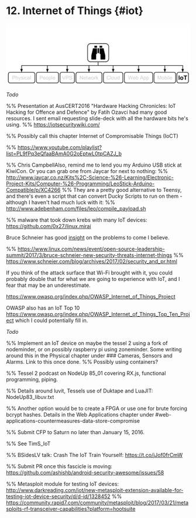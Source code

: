 # 12. Internet of Things {#iot}

![10,000' view of IoT Security](images/10000IoT.png)

_Todo_

%% Presentation at AusCERT2016 "Hardware Hacking Chronicles: IoT Hacking for Offence and Defence" by Fatih Ozavci had many good resources. I sent email requesting slide-deck with all the hardware bits he's using.
%% https://iotsecuritywiki.com/

%% Possibly call this chapter Internet of Compromisable Things (IoCT)

%% https://www.youtube.com/playlist?list=PL9fPq3eQfaaBAmA0G2oEptwL0tpCAZJ_b

%% Chris CampbellAlso, remind me to lend you my Arduino USB stick at KiwiCon. Or you can grab one from Jaycar for next to nothing:
%% http://www.jaycar.co.nz/Kits%2C-Science-%26-Learning/Electronic-Project-Kits/Computer-%26-Programming/LeoStick-Arduino-Compatible/p/XC4266
%% They are a pretty good alternative to Teensy, and there's even a script that can convert Ducky Scripts to run on them - although I haven't had much luck with it:
%% http://www.adebenham.com/files/leo/compile_payload.sh

%% malware that took down krebs with many IoT devices: https://github.com/0x27/linux.mirai

Bruce Schneier has good [insight](http://www.networkworld.com/article/2909212/security0/schneier-on-really-bad-iot-security-it-s-going-to-come-crashing-down.html) on the problems to come I believe.

%% https://www.linux.com/news/event/open-source-leadership-summit/2017/3/bruce-schneier-new-security-threats-internet-things
%% https://www.schneier.com/blog/archives/2017/02/security_and_pr.html

If you think of the attack surface that Wi-Fi brought with it, you could probably double that for what we are going to experience with IoT, and I fear that may be an underestimate.

https://www.owasp.org/index.php/OWASP_Internet_of_Things_Project

OWASP also has an IoT Top 10 https://www.owasp.org/index.php/OWASP_Internet_of_Things_Top_Ten_Project which I could potentially fill in.

_Todo_

%% Implement an IoT device on maybe the tessel 2 using a fork of nodeminder, or on possibly raspberry pi using zoneminder. Some writing around this in the Physical chapter under ### Cameras, Sensors and Alarms. Link to this once done.
%% Possibly using containers?

%% Tessel 2 podcast on NodeUp 85_01 covering RX.js, functional programming, piping.

%% Details around luvit, Tessels use of Duktape and LuaJIT: NodeUp83_libuv.txt

%% Another option would be to create a FPGA or use one for brute forcing bcrypt hashes. Details in the Web Applications chapter under #web-applications-countermeasures-data-store-compromise

%% Submit CFP to Saturn no later than January 15, 2016.

%% See TimS_IoT

%% BSidesLV talk: Crash The IoT Train Yourself: https://t.co/jJof0frCmW


%% Submit PR once this fascicle is moving: https://github.com/ashishb/android-security-awesome/issues/58

%% Metasploit module for testing IoT devices: http://www.darkreading.com/iot/new-metasploit-extension-available-for-testing-iot-device-security/d/d-id/1328452
%% https://community.rapid7.com/community/metasploit/blog/2017/03/21/metasploits-rf-transceiver-capabilities?platform=hootsuite

